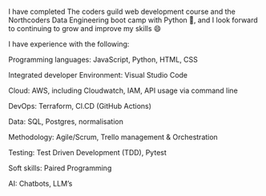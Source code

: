 I have completed The coders guild web development course and the Northcoders Data Engineering boot camp with Python 🎉, and I look forward to continuing to grow and improve my skills 😄


I have experience with the following:

Programming languages: JavaScript, Python, HTML, CSS 

Integrated developer Environment: Visual Studio Code 

Cloud: AWS, including Cloudwatch, IAM, API usage via command line

DevOps: Terraform, CI.CD (GitHub Actions) 

Data: SQL, Postgres, normalisation 

Methodology: Agile/Scrum, Trello management & Orchestration 

Testing: Test Driven Development (TDD), Pytest 

Soft skills: Paired Programming 

AI: Chatbots, LLM’s 
